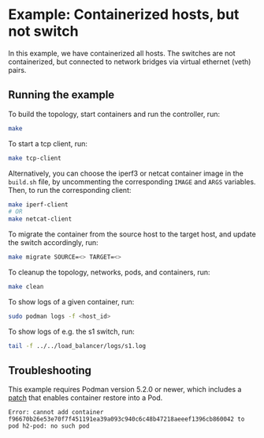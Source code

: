 # Example: Containerized hosts, but not switch

In this example, we have containerized all hosts. The switches are not containerized, but connected to network bridges via virtual ethernet (veth) pairs.

## Running the example

To build the topology, start containers and run the controller, run:
```bash
make
```

To start a tcp client, run:
```bash
make tcp-client
```
Alternatively, you can choose the iperf3 or netcat container image in the `build.sh` file, by uncommenting the corresponding `IMAGE` and `ARGS` variables.
Then, to run the corresponding client:
```bash
make iperf-client
# OR
make netcat-client
```

To migrate the container from the source host to the target host, and update the switch accordingly, run:
```bash
make migrate SOURCE=<> TARGET=<>
```

To cleanup the topology, networks, pods, and containers, run:
```bash
make clean
```

To show logs of a given container, run:
```bash
sudo podman logs -f <host_id>
```

To show logs of e.g. the s1 switch, run:
```bash
tail -f ../../load_balancer/logs/s1.log
```

## Troubleshooting

This example requires Podman version 5.2.0 or newer, which includes a [patch](https://github.com/containers/podman/pull/23056)
that enables container restore into a Pod.

```
Error: cannot add container f96670b26e53e70f7f451191ea39a093c940c6c48b47218aeeef1396cb860042 to pod h2-pod: no such pod
```